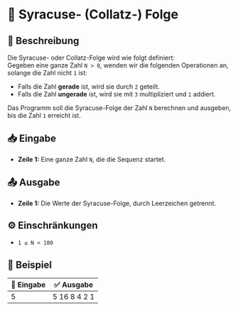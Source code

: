 # 🔢 Syracuse- (Collatz-) Folge

## 📜 Beschreibung
Die Syracuse- oder Collatz-Folge wird wie folgt definiert:  
Gegeben eine ganze Zahl `N > 0`, wenden wir die folgenden Operationen an, solange die Zahl nicht `1` ist:

- Falls die Zahl **gerade** ist, wird sie durch `2` geteilt.
- Falls die Zahl **ungerade** ist, wird sie mit `3` multipliziert und `1` addiert.

Das Programm soll die Syracuse-Folge der Zahl `N` berechnen und ausgeben, bis die Zahl `1` erreicht ist.


## 📥 Eingabe
- **Zeile 1:** Eine ganze Zahl `N`, die die Sequenz startet.


## 📤 Ausgabe
- **Zeile 1:** Die Werte der Syracuse-Folge, durch Leerzeichen getrennt.


## ⚙️ Einschränkungen
- `1 ≤ N < 100`


## 📌 Beispiel

| 📝 Eingabe | ✅ Ausgabe |
|------------|-----------|
| 5 | 5 16 8 4 2 1 |

